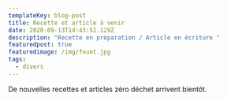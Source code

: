 ```yaml
---
templateKey: blog-post
title: Recette et article à venir
date: 2020-09-13T14:43:51.129Z
description: "Recette en préparation / Article en écriture "
featuredpost: true
featuredimage: /img/fouet.jpg
tags:
  - divers
---
```


De nouvelles recettes et articles zéro déchet arrivent bientôt.

